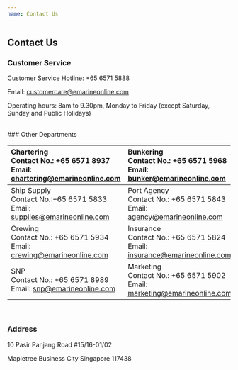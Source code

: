 ```yaml
---
name: Contact Us 
---
```


## Contact Us 

### Customer Service

Customer Service Hotline: +65 6571 5888

Email: [customercare@emarineonline.com](mailto:customercare@emarineonline.com)

Operating hours: 8am to 9.30pm, Monday to Friday (except Saturday, Sunday and Public Holidays)

<br>
### Other Departments

| Chartering<br>Contact No.: +65 6571 8937<br>Email: [chartering@emarineonline.com](mailto:chartering@emarineonline.com)|Bunkering<br>Contact No.: +65 6571 5968<br>Email: [bunker@emarineonline.com](mailto:bunker@emarineonline.com) |
|:---|:---|   
|Ship Supply<br>Contact No.:+65 6571 5833<br>Email: [supplies@emarineonline.com](mailto:supplies@emarineonline.com)|Port Agency<br>Contact No.: +65 6571 5843<br>Email: [agency@emarineonline.com](mailto:agency@emarineonline.com)|
|Crewing<br>Contact No.: +65 6571 5934<br>Email: [crewing@emarineonline.com](mailto:crewing@emarineonline.com)|Insurance<br>Contact No.: +65 6571 5824<br>Email: [insurance@emarineonline.com](mailto:insurance@emarineonline.com)|
|SNP<br>Contact No.: +65 6571 8989<br>Email: [snp@emarineonline.com](mailto:snp@emarineonline.com)|Marketing<br>Contact No.: +65 6571 5902<br>Email: [marketing@emarineonline.com](mailto:marketing@emarineonline.com)|

<br>

### Address
10 Pasir Panjang Road #15&#47;16-01/02

Mapletree Business City Singapore 117438
